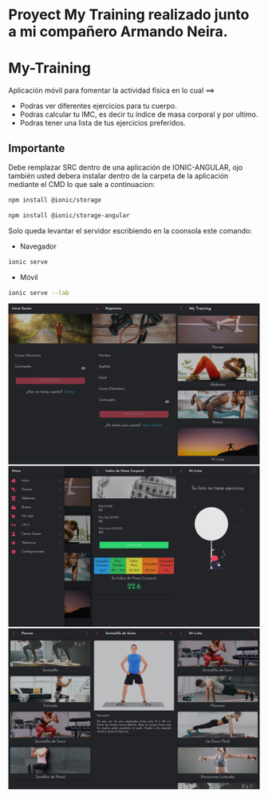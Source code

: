 # Proyect My Training realizado junto a mi compañero Armando Neira.

# My-Training 
Aplicación móvil para fomentar la actividad física en lo cual ==>
  - Podras ver diferentes ejercicios para tu cuerpo.
  - Podras calcular tu IMC, es decir tu índice de masa corporal y por ultimo.
  - Podras tener una lista de tus ejercicios preferidos.





## Importante 
Debe remplazar SRC dentro de una aplicación de IONIC-ANGULAR, ojo también usted debera instalar dentro de la carpeta de la aplicación mediante el CMD lo que sale a continuacion:

```bash
npm install @ionic/storage
```
```bash
npm install @ionic/storage-angular
```

Solo queda levantar el servidor escribiendo en la coonsola este comando:

- Navegador
```bash
ionic serve
```
- Móvil
```bash
ionic serve --lab
```

![MyTrainingApp1](./src/assets/img/MyTraining1.png)
![MyTrainingApp2](./src/assets/img/MyTraining2.png)
![MyTrainingApp3](./src/assets/img/MyTraining3.png)
